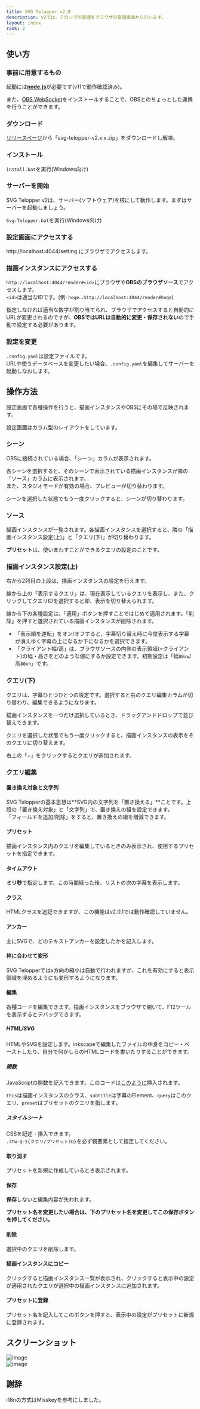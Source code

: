 ```yaml
---
title: SVG Telopper v2.0
description: v2では、テロップの管理をブラウザの管理画面から行います。
layout: index
rank: 2
---
```

## 使い方
### 事前に用意するもの
起動には[**node.js**](https://nodejs.org/ja/)が必要です(v11で動作確認済み)。

また、[OBS WebSocket](https://github.com/Palakis/obs-websocket/releases/tag/4.4.0)をインストールすることで、OBSとのちょっとした連携を行うことができます。

### ダウンロード
[リリースページ](https://github.com/tamaina/svg-telopper/releases)から「svg-telopper-v2.x.x.zip」をダウンロードし解凍。

### インストール
`install.bat`を実行(Windows向け)

### サーバーを開始
SVG Telopper v2は、サーバー(ソフトウェア)を核にして動作します。まずはサーバーを起動しましょう。

`Svg-Telopper.bat`を実行(Windows向け)

### 設定画面にアクセスする
http://localhost:4044/setting にブラウザでアクセスします。

### 描画インスタンスにアクセスする
`http://localhost:4044/render#<id>`にブラウザや**OBSのブラウザソース**でアクセスします。  
`<id>`は適当なIDです。(例: `hoge`…`http://localhost:4044/render#hoge`)

指定しなければ適当な数字が割り当てられ、ブラウザでアクセスすると自動的にURLが変更されるのですが、**OBSではURLは自動的に変更・保存されない**ので手動で設定する必要があります。

### 設定を変更
`.config.yaml`は設定ファイルです。  
URLや使うデータベースを変更したい場合、`.config.yaml`を編集してサーバーを起動しなおします。

## 操作方法
設定画面で各種操作を行うと、描画インスタンスやOBSにその場で反映されます。

設定画面はカラム型のレイアウトをしています。

### シーン
OBSに接続されている場合、「シーン」カラムが表示されます。

各シーンを選択すると、そのシーンで表示されている描画インスタンスが隣の「ソース」カラムに表示されます。  
また、スタジオモードが有効の場合、プレビューが切り替わります。

シーンを選択した状態でもう一度クリックすると、シーンが切り替わります。

### ソース
描画インスタンスが一覧されます。各描画インスタンスを選択すると、隣の「描画インスタンス設定(上)」と「クエリ(下)」が切り替わります。

**プリセット**は、使いまわすことができるクエリの設定のことです。

### 描画インスタンス設定(上)
右から2列目の上段は、描画インスタンスの設定を行えます。

線から上の「表示するクエリ」は、現在表示しているクエリを表示し、また、クリックしてクエリIDを選択すると即、表示を切り替えられます。

線から下の各種設定は、「適用」ボタンを押すことではじめて適用されます。「削除」を押すと選択されている描画インスタンスが削除されます。

- 「表示順を逆転」をオン/オフすると、字幕切り替え時に今度表示する字幕が消えゆく字幕の上になるか下になるかを選択できます。
- 「クライアント幅/高」は、ブラウザソースの内側の表示領域(=クライアント)の幅・高さをどのような値にするか設定できます。初期設定は「幅`80vw`/高`80vh`」です。

### クエリ(下)
クエリは、字幕ひとつひとつの設定です。選択すると右のクエリ編集カラムが切り替わり、編集できるようになります。

描画インスタンスを一つだけ選択しているとき、ドラッグアンドドロップで並び替えできます。

クエリを選択した状態でもう一度クリックすると、描画インスタンスの表示をそのクエリに切り替えます。

右上の「+」をクリックするとクエリが追加されます。

### クエリ編集
#### 置き換え対象と文字列
SVG Telopperの基本思想は**SVG内の文字列を「置き換える」**ことです。上段の「置き換え対象」と「文字列」で、置き換えの組を設定できます。  
「フィールドを追加/削除」をすると、置き換えの組を増減できます。

#### プリセット
描画インスタンス内のクエリを編集しているときのみ表示され、使用するプリセットを指定できます。

#### タイムアウト
**ミリ秒**で指定します。この時間経った後、リストの次の字幕を表示します。

#### クラス
HTMLクラスを追記できますが、この機能はv2.0.1では動作確認していません。

#### アンカー
主にSVGで、どのテキストアンカーを設定したかを記入します。

#### 枠に合わせて変形
SVG Telopperではx方向の縮小は自動で行われますが、これを有効にすると表示領域を埋めるようにも変形するようになります。

#### 編集
各種コードを編集できます。描画インスタンスをブラウザで開いて、F12ツールを表示するとデバッグできます。

##### HTML/SVG
HTMLやSVGを設定します。inkscapeで編集したファイルの中身をコピー・ペーストしたり、自分で何かしらのHTMLコードを書いたりすることができます。

##### 関数
JavaScriptの関数を記入できます。このコードは[このように](https://github.com/tamaina/svg-telopper/blob/master/src/clients/scripts/stw.ts#L308-L311)挿入されます。

`this`は描画インスタンスのクラス、`subtitle`は字幕のElement、`query`はこのクエリ、`preset`はプリセットのクエリを指します。

##### スタイルシート
CSSを記述・挿入できます。  
`.stw-q-${クエリ/プリセットID}`を必ず親要素として指定してください。

#### 取り消す
プリセットを新規に作成しているとき表示されます。

#### 保存
**保存**しないと編集内容が失われます。

**プリセット名を変更したい場合は、下のプリセット名を変更してこの保存ボタンを押してください。**

#### 削除
選択中のクエリを削除します。

#### 描画インスタンスにコピー
クリックすると描画インスタンス一覧が表示され、クリックすると表示中の設定が適用されたクエリが選択中の描画インスタンスに追加されます。

#### プリセットに登録
プリセット名を記入してこのボタンを押すと、表示中の設定がプリセットに新規に登録されます。  

## スクリーンショット
![image](https://user-images.githubusercontent.com/7973572/53215085-71918c80-3692-11e9-8b21-64c95441897c.png)  
![image](https://user-images.githubusercontent.com/7973572/53215150-adc4ed00-3692-11e9-9ff0-a03f2925fdad.png)

## 謝辞
i18nの方式はMisskeyを参考にしました。
